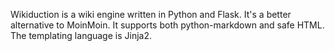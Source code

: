 Wikiduction is a wiki engine written in Python and Flask. It's a better alternative to MoinMoin. It supports both python-markdown and safe HTML. The templating language is Jinja2.
